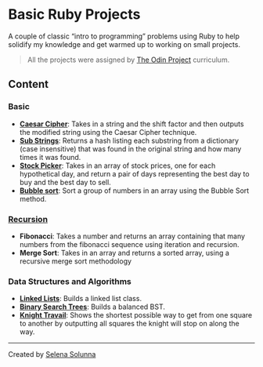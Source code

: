 # Basic Ruby Projects

A couple of classic “intro to programming” problems using Ruby to help solidify my knowledge and get warmed up to working on small projects.

> All the projects were assigned by [The Odin Project](https://www.theodinproject.com/paths/full-stack-ruby-on-rails/courses/ruby) curriculum.

## Content

### Basic
- [**Caesar Cipher**](https://www.theodinproject.com/lessons/ruby-caesar-cipher): Takes in a string and the shift factor and then outputs the modified string using the Caesar Cipher technique.
- [**Sub Strings**](https://www.theodinproject.com/lessons/ruby-sub-strings): Returns a hash listing each substring from a dictionary (case insensitive) that was found in the original string and how many times it was found.
- [**Stock Picker**](https://www.theodinproject.com/lessons/ruby-stock-picker): Takes in an array of stock prices, one for each hypothetical day, and return a pair of days representing the best day to buy and the best day to sell.
- [**Bubble sort**](https://www.theodinproject.com/lessons/ruby-bubble-sort): Sort a group of numbers in an array using the Bubble Sort method.

### [Recursion](https://www.theodinproject.com/lessons/ruby-recursion)
- **Fibonacci**: Takes a number and returns an array containing that many numbers from the fibonacci sequence using iteration and recursion.
- **Merge Sort**: Takes in an array and returns a sorted array, using a recursive merge sort methodology

### Data Structures and Algorithms
- [**Linked Lists**](https://www.theodinproject.com/lessons/ruby-linked-lists): Builds a linked list class.
- [**Binary Search Trees**](https://www.theodinproject.com/lessons/ruby-binary-search-trees): Builds a balanced BST.
- [**Knight Travail**](https://www.theodinproject.com/lessons/ruby-knights-travails): Shows the shortest possible way to get from one square to another by outputting all squares the knight will stop on along the way.
___
Created by [Selena Solunna](http://www.github.com/ssolunna)
